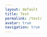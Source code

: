 ```yaml
---
layout: default
title: Test
permalink: /test/
avatar: true
navigation: true
---
```


<center><head>
<script src="https://scripts.sirv.com/sirv.js"></script>
<div class="Sirv" data-effect="zoom" data-profiles="default.profile" style="width:45%" >
    <img data-src="https://i.imgur.com/YlSbxAk.png" />
    <img data-src="https://i.imgur.com/O3CMwLh.png" />
    <img data-src="https://i.imgur.com/vh5Pfrz.png" />
</div>
</head></center>
